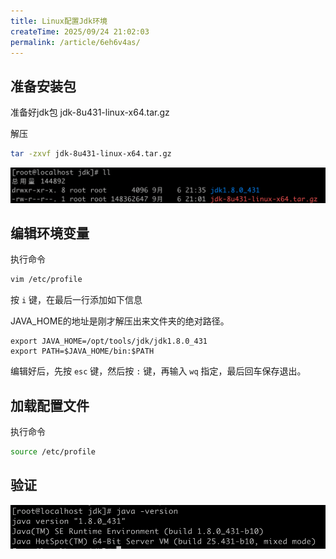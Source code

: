 ```yaml
---
title: Linux配置Jdk环境
createTime: 2025/09/24 21:02:03
permalink: /article/6eh6v4as/
---
```

## 准备安装包

准备好jdk包 jdk-8u431-linux-x64.tar.gz

解压

```bash
tar -zxvf jdk-8u431-linux-x64.tar.gz
```

![image-20250906214002449](images/image-20250906214002449.png)



## 编辑环境变量

执行命令

```bash
vim /etc/profile
```



按 `i` 键，在最后一行添加如下信息

JAVA_HOME的地址是刚才解压出来文件夹的绝对路径。

```properties
export JAVA_HOME=/opt/tools/jdk/jdk1.8.0_431
export PATH=$JAVA_HOME/bin:$PATH
```



编辑好后，先按 `esc` 键，然后按 `:` 键，再输入 `wq` 指定，最后回车保存退出。



## 加载配置文件

执行命令

```bash
source /etc/profile
```



## 验证

![image-20250906214430792](images/image-20250906214430792.png)